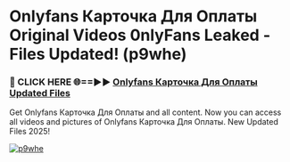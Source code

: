 # Onlyfans Карточка Для Оплаты Original Videos 0nlyFans Leaked - Files Updated! (p9whe)

<h3>🔴 CLICK HERE 🌐==►► <a href="https://tinyurl.com/ehrbuxhb" rel="nofollow">Onlyfans Карточка Для Оплаты Updated Files</a></h3>

Get Onlyfans Карточка Для Оплаты and all content. Now you can access all videos and pictures of Onlyfans Карточка Для Оплаты. New Updated Files 2025!

[![p9whe](https://i.imgur.com/lVYEuWS.gif)](https://tinyurl.com/ehrbuxhb)
